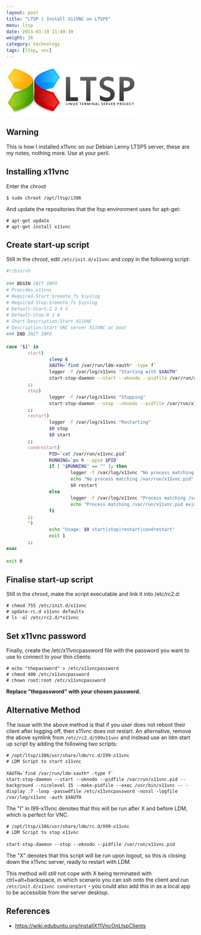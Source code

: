 ```yaml
---
layout: post
title: "LTSP | Install X11VNC on LTSP5"
menu: ltsp
date: 2013-03-19 11:49:39
weight: 16
category: technology
tags: [ltsp, vnc]
---
```


<img src="/assets/ltsp_logo.png" class="image-right" alt="LTSP Logo">

## Warning

This is how I installed x11vnc on our Debian Lenny LTSP5 server, these are my notes, nothing more.  Use at your peril.

## Installing x11vnc

Enter the chroot

    $ sudo chroot /opt/ltsp/i386

<!--more-->

And update the repositories that the ltsp environment uses for apt-get:

    # apt-get update
    # apt-get install x11vnc

## Create start-up script

Still in the chroot, edit `/etc/init.d/x11vnc` and copy in the following script:

```sh
#!/bin/sh

### BEGIN INIT INFO
# Provides:x11vnc
# Required-Start:$remote_fs $syslog
# Required-Stop:$remote_fs $syslog
# Default-Start:2 3 4 5
# Default-Stop:0 1 6
# Short-Description:Start X11VNC
# Description:Start VNC server X11VNC at boot
### END INIT INFO

case "$1" in
        start) 
                sleep 6
                XAUTH=`find /var/run/ldm-xauth* -type f`
                logger -f /var/log/x11vnc "Starting with $XAUTH"
                start-stop-daemon --start --oknodo --pidfile /var/run/x11vnc.pid --background --nicelevel 15 --make-pidfile --exec /usr/bin/x11vnc -- -display :7 -loop -passwdfile /etc/x11vncpassword -nossl -logfile /var/log/x11vnc -auth $XAUTH
        ;;
        stop)  
                logger -f /var/log/x11vnc "Stopping"
                start-stop-daemon --stop --oknodo --pidfile /var/run/x11vnc.pid
        ;;
        restart)
                logger -f /var/log/x11vnc "Restarting"
                $0 stop
                $0 start
        ;;
        condrestart)
                PID=`cat /var/run/x11vnc.pid`
                RUNNING=`ps h --ppid $PID`
                if [ "$RUNNING" == "" ]; then
                        logger -f /var/log/x11vnc "No process matching /var/run/x11vnc.pid"
                        echo "No process matching /var/run/x11vnc.pid"
                        $0 restart
                else   
                        logger -f /var/log/x11vnc "Process matching /var/run/x11vnc.pid exists"
                        echo "Process matching /var/run/x11vnc.pid exists - no action taken"
                fi
        ;;
        *)
                echo "Usage: $0 start|stop|restart|condrestart"
                exit 1
        ;;
esac

exit 0
```

## Finalise start-up script

Still in the chroot, make the script executable and link it into /etc/rc2.d:

    # chmod 755 /etc/init.d/x11vnc
    # update-rc.d x11vnc defaults
    # ls -al /etc/rc2.d/*x11vnc

## Set x11vnc password

Finally, create the /etc/x11vncpassword file with the password you want to use to connect to your thin clients:

    # echo "thepassword" > /etc/x11vncpassword
    # chmod 400 /etc/x11vncpassword
    # chown root:root /etc/x11vncpassword

**Replace "thepassword" with your chosen password.**

## Alternative Method

The issue with the above method is that if you user does not reboot their client after logging off, then x11vnc does not restart.  An alternative, remove the above symlink from `/etc/rc2.d/S99x11vnc` and instead use an ldm start up script by adding the following two scripts:

    # /opt/ltsp/i386/usr/share/ldm/rc.d/I99-x11vnc
    # LDM Script to start x11vnc

    XAUTH=`find /var/run/ldm-xauth* -type f`
    start-stop-daemon --start --oknodo --pidfile /var/run/x11vnc.pid --background --nicelevel 15 --make-pidfile --exec /usr/bin/x11vnc -- -display :7 -loop -passwdfile /etc/x11vncpassword -nossl -logfile /var/log/x11vnc -auth $XAUTH

The "I" in I99-x11vnc denotes that this will be run after X and before LDM, which is perfect for VNC.

    # /opt/ltsp/i386/usr/share/ldm/rc.d/X99-x11vnc
    # LDM Script to stop x11vnc

    start-stop-daemon --stop --oknodo --pidfile /var/run/x11vnc.pid

The "X" denotes that this script will be run upon logout, so this is closing down the x11vnc server, ready to restart with LDM.

This method will still not cope with X being terminated with ctrl+alt+backspace, in which scenario you can ssh onto the client and run `/etc/init.d/x11vnc condrestart` - you could also add this in as a local app to be accessible from the server desktop.

## References

   * https://wiki.edubuntu.org/InstallX11VncOnLtspClients

